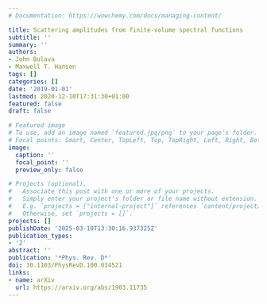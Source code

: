 ```yaml
---
# Documentation: https://wowchemy.com/docs/managing-content/

title: Scattering amplitudes from finite-volume spectral functions
subtitle: ''
summary: ''
authors:
- John Bulava
- Maxwell T. Hansen
tags: []
categories: []
date: '2019-01-01'
lastmod: 2020-12-10T17:31:30+01:00
featured: false
draft: false

# Featured image
# To use, add an image named `featured.jpg/png` to your page's folder.
# Focal points: Smart, Center, TopLeft, Top, TopRight, Left, Right, BottomLeft, Bottom, BottomRight.
image:
  caption: ''
  focal_point: ''
  preview_only: false

# Projects (optional).
#   Associate this post with one or more of your projects.
#   Simply enter your project's folder or file name without extension.
#   E.g. `projects = ["internal-project"]` references `content/project/deep-learning/index.md`.
#   Otherwise, set `projects = []`.
projects: []
publishDate: '2025-03-10T13:30:16.937325Z'
publication_types:
- '2'
abstract: ''
publication: '*Phys. Rev. D*'
doi: 10.1103/PhysRevD.100.034521
links:
- name: arXiv
  url: https://arxiv.org/abs/1903.11735
---
```

